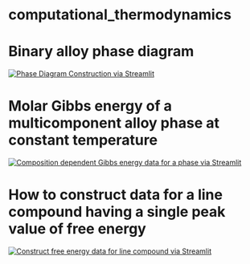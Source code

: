 # computational_thermodynamics
# Binary alloy phase diagram
[![Phase Diagram Construction via Streamlit](https://static.streamlit.io/badges/streamlit_badge_black_white.svg)](https://binaryalloyphasediagram.streamlit.app/)

# Molar Gibbs energy of a multicomponent alloy phase at constant temperature
[![Composition dependent Gibbs energy data for a phase via Streamlit](https://static.streamlit.io/badges/streamlit_badge_black_white.svg)](https://multicomponentalloyphasegibbsenergy.streamlit.app/)

# How to construct data  for a line compound having a single peak value of free energy
[![Construct free energy data for line compound  via Streamlit](https://static.streamlit.io/badges/streamlit_badge_black_white.svg)](https://linecompoundmodel.streamlit.app/)
